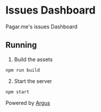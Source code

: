 # Issues Dashboard

Pagar.me's issues Dashboard

## Running

1. Build the assets
```
npm run build
```

2. Start the server
```
npm start
```

Powered by [Argus](https://www.github.com/pagarme/argus)
